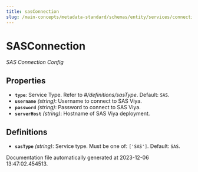 ```yaml
---
title: sasConnection
slug: /main-concepts/metadata-standard/schemas/entity/services/connections/metadata/sasconnection
---
```


# SASConnection

*SAS Connection Config*

## Properties

- **`type`**: Service Type. Refer to *#/definitions/sasType*. Default: `SAS`.
- **`username`** *(string)*: Username to connect to SAS Viya.
- **`password`** *(string)*: Password to connect to SAS Viya.
- **`serverHost`** *(string)*: Hostname of SAS Viya deployment.
## Definitions

- **`sasType`** *(string)*: Service type. Must be one of: `['SAS']`. Default: `SAS`.


Documentation file automatically generated at 2023-12-06 13:47:02.454513.
